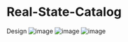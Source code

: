 # Real-State-Catalog
Design
![image](https://user-images.githubusercontent.com/72942985/208786329-dc41a10d-7497-455b-b31a-52613f9d021b.png)
![image](https://user-images.githubusercontent.com/72942985/208786363-af2eb8ab-4a57-4fda-95ff-c83f9c7bbe0c.png)
![image](https://user-images.githubusercontent.com/72942985/208786385-50775124-1ca5-443a-93ff-74be09e998de.png)


